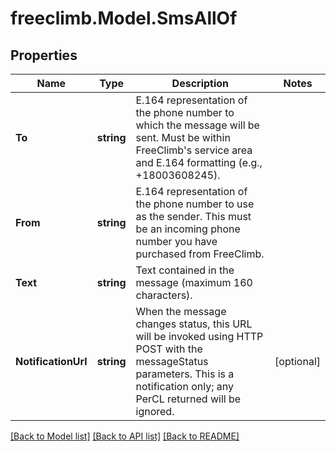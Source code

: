 # freeclimb.Model.SmsAllOf

## Properties

Name | Type | Description | Notes
------------ | ------------- | ------------- | -------------
**To** | **string** | E.164 representation of the phone number to which the message will be sent. Must be within FreeClimb&#39;s service area and E.164 formatting (e.g., +18003608245). | 
**From** | **string** | E.164 representation of the phone number to use as the sender. This must be an incoming phone number you have purchased from FreeClimb. | 
**Text** | **string** | Text contained in the message (maximum 160 characters). | 
**NotificationUrl** | **string** | When the message changes status, this URL will be invoked using HTTP POST with the messageStatus parameters. This is a notification only; any PerCL returned will be ignored. | [optional] 

[[Back to Model list]](../README.md#documentation-for-models) [[Back to API list]](../README.md#documentation-for-api-endpoints) [[Back to README]](../README.md)

